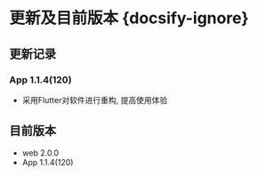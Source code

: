# 更新及目前版本 {docsify-ignore}

## 更新记录

### App 1.1.4(120)

- 采用Flutter对软件进行重构, 提高使用体验


## 目前版本

- web 2.0.0
- App 1.1.4(120)
